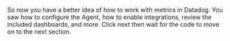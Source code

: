 So now you have a better idea of how to work with metrics in Datadog. You saw how to configure the Agent, how to enable integrations, review the included dashboards, and more. Click next then wait for the code to move on to the next section.